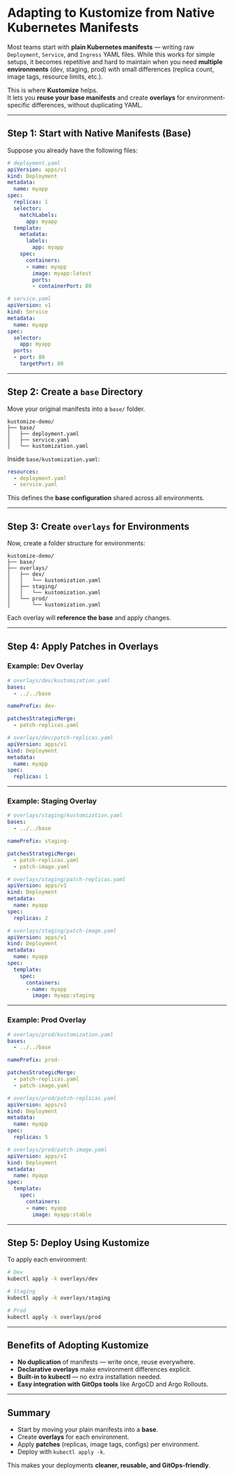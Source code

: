 # Adapting to Kustomize from Native Kubernetes Manifests

Most teams start with **plain Kubernetes manifests** — writing raw `Deployment`, `Service`, and `Ingress` YAML files. While this works for simple setups, it becomes repetitive and hard to maintain when you need **multiple environments** (dev, staging, prod) with small differences (replica count, image tags, resource limits, etc.).

This is where **Kustomize** helps.  
It lets you **reuse your base manifests** and create **overlays** for environment-specific differences, without duplicating YAML.

---

## Step 1: Start with Native Manifests (Base)

Suppose you already have the following files:

```yaml
# deployment.yaml
apiVersion: apps/v1
kind: Deployment
metadata:
  name: myapp
spec:
  replicas: 1
  selector:
    matchLabels:
      app: myapp
  template:
    metadata:
      labels:
        app: myapp
    spec:
      containers:
      - name: myapp
        image: myapp:latest
        ports:
        - containerPort: 80
```

```yaml
# service.yaml
apiVersion: v1
kind: Service
metadata:
  name: myapp
spec:
  selector:
    app: myapp
  ports:
  - port: 80
    targetPort: 80
```

---

## Step 2: Create a `base` Directory

Move your original manifests into a `base/` folder.

```
kustomize-demo/
├── base/
│   ├── deployment.yaml
│   ├── service.yaml
│   └── kustomization.yaml
```

Inside `base/kustomization.yaml`:

```yaml
resources:
  - deployment.yaml
  - service.yaml
```

This defines the **base configuration** shared across all environments.

---

## Step 3: Create `overlays` for Environments

Now, create a folder structure for environments:

```
kustomize-demo/
├── base/
├── overlays/
│   ├── dev/
│   │   └── kustomization.yaml
│   ├── staging/
│   │   └── kustomization.yaml
│   └── prod/
│       └── kustomization.yaml
```

Each overlay will **reference the base** and apply changes.

---

## Step 4: Apply Patches in Overlays

### Example: Dev Overlay

```yaml
# overlays/dev/kustomization.yaml
bases:
  - ../../base

namePrefix: dev-

patchesStrategicMerge:
  - patch-replicas.yaml
```

```yaml
# overlays/dev/patch-replicas.yaml
apiVersion: apps/v1
kind: Deployment
metadata:
  name: myapp
spec:
  replicas: 1
```

---

### Example: Staging Overlay

```yaml
# overlays/staging/kustomization.yaml
bases:
  - ../../base

namePrefix: staging-

patchesStrategicMerge:
  - patch-replicas.yaml
  - patch-image.yaml
```

```yaml
# overlays/staging/patch-replicas.yaml
apiVersion: apps/v1
kind: Deployment
metadata:
  name: myapp
spec:
  replicas: 2
```

```yaml
# overlays/staging/patch-image.yaml
apiVersion: apps/v1
kind: Deployment
metadata:
  name: myapp
spec:
  template:
    spec:
      containers:
      - name: myapp
        image: myapp:staging
```

---

### Example: Prod Overlay

```yaml
# overlays/prod/kustomization.yaml
bases:
  - ../../base

namePrefix: prod-

patchesStrategicMerge:
  - patch-replicas.yaml
  - patch-image.yaml
```

```yaml
# overlays/prod/patch-replicas.yaml
apiVersion: apps/v1
kind: Deployment
metadata:
  name: myapp
spec:
  replicas: 5
```

```yaml
# overlays/prod/patch-image.yaml
apiVersion: apps/v1
kind: Deployment
metadata:
  name: myapp
spec:
  template:
    spec:
      containers:
      - name: myapp
        image: myapp:stable
```

---

## Step 5: Deploy Using Kustomize

To apply each environment:

```bash
# Dev
kubectl apply -k overlays/dev

# Staging
kubectl apply -k overlays/staging

# Prod
kubectl apply -k overlays/prod
```

---

## Benefits of Adopting Kustomize

- **No duplication** of manifests — write once, reuse everywhere.  
- **Declarative overlays** make environment differences explicit.  
- **Built-in to kubectl** — no extra installation needed.  
- **Easy integration with GitOps tools** like ArgoCD and Argo Rollouts.  

---

## Summary

- Start by moving your plain manifests into a **base**.  
- Create **overlays** for each environment.  
- Apply **patches** (replicas, image tags, configs) per environment.  
- Deploy with `kubectl apply -k`.  

This makes your deployments **cleaner, reusable, and GitOps-friendly**.
